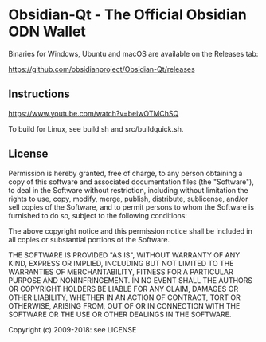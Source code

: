 # Obsidian-Qt - The Official Obsidian ODN Wallet

Binaries for Windows, Ubuntu and macOS are available on the Releases tab:

https://github.com/obsidianproject/Obsidian-Qt/releases

## Instructions

https://www.youtube.com/watch?v=beiwOTMChSQ

To build for Linux, see build.sh and src/buildquick.sh.

## License

Permission is hereby granted, free of charge, to any person obtaining a copy
of this software and associated documentation files (the "Software"), to deal
in the Software without restriction, including without limitation the rights
to use, copy, modify, merge, publish, distribute, sublicense, and/or sell
copies of the Software, and to permit persons to whom the Software is
furnished to do so, subject to the following conditions:

The above copyright notice and this permission notice shall be included in
all copies or substantial portions of the Software.

THE SOFTWARE IS PROVIDED "AS IS", WITHOUT WARRANTY OF ANY KIND, EXPRESS OR
IMPLIED, INCLUDING BUT NOT LIMITED TO THE WARRANTIES OF MERCHANTABILITY,
FITNESS FOR A PARTICULAR PURPOSE AND NONINFRINGEMENT. IN NO EVENT SHALL THE
AUTHORS OR COPYRIGHT HOLDERS BE LIABLE FOR ANY CLAIM, DAMAGES OR OTHER
LIABILITY, WHETHER IN AN ACTION OF CONTRACT, TORT OR OTHERWISE, ARISING FROM,
OUT OF OR IN CONNECTION WITH THE SOFTWARE OR THE USE OR OTHER DEALINGS IN
THE SOFTWARE.

Copyright (c) 2009-2018: see LICENSE






